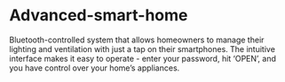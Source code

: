 # Advanced-smart-home
 Bluetooth-controlled system that allows homeowners to manage their lighting and ventilation with just a tap on their smartphones. The intuitive interface makes it easy to operate - enter your password, hit ‘OPEN’, and you have control over your home’s appliances. 
